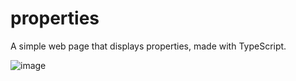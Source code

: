 # properties
A simple web page that displays properties, made with TypeScript.

![image](https://user-images.githubusercontent.com/69646100/156906226-d1075460-7c6c-41b7-a7c2-b3390fa11032.png)

